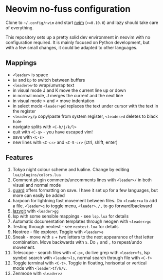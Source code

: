 # Neovim no-fuss configuration


Clone to `~/.config/nvim` and start [nvim](https://github.com/neovim/neovim/blob/master/INSTALL.md) (`>=0.10.0`) and lazy should take care of everything.

This repository sets up a pretty solid dev environment in neovim with no configuration required. It is mainly focused on Python development, but with a few small changes, it could be adapted to other languages.

## Mappings

- `<leader>` is space
- `bn` and `bp` to switch between buffers
- `<leader>w` to wrap/unwrap text
- in visual mode J and K move the current line up or down
- in normal mode, J merges the current and the next line
- in visual mode > and < move indentation
- in select mode `<leader>p`d replaces the text under cursor with the text in the register
- `<leader>y/p` copy/paste from system register, `<leader>d` deletes to black hole
- navigate splits with `<C-h/j/k/l>`
- quit with `<C-q>` - you have escaped vim!
- save with `<C-s>`
- new lines with `<C-cr>` and `<C-S-cr>` (ctrl, shift, enter)


## Features

1. Tokyo night colour scheme and lualine. Change by editing `lua/plugins/colors.lua`
2. Comment plugin comments/uncomments lines with `<leader>/` in both visual and normal mode
3. [guard](https://github.com/nvimdev/guard.nvim) offers formatting on save. I have it set up for a few languages, but more can easily be added
4. harpoon for lightning fast movement between files. Do `<leader>a` to add a file, `<leader>q` to toggle menu, `<leader>./,` to go forward/backward
5. [lazygit](https://github.com/jesseduffield/lazygit) with `<leader>gg`
6. lsp with some sensible mappings - see `lsp.lua` for details
7. Automatic documentation templates through neogen with `<leader>gc`
8. Testing through neotest - see `neotest.lua` for details
9. Neotree - file explorer. Toggle with `<leader>e`
10. Sneak - move with `s` + two letters to the next appearance of that letter combination. Move backwards with `S`. Do `;` and `,` to repeat/undo movement.
11. Telescope - search files with `<C-p>`, do live grep with `<leader>fs`, lsp symbol search with `<leader>ls`, normal search through file with `<C-f>`
12. Toggle terminal with `<C-t>`. Toggle in floating, horisontal or vertical mode with `<leader>tf/h/v`.
13. Zenmode with `<leader>z`
